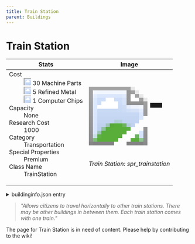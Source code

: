```yaml
---
title: Train Station
parent: Buildings
---
```

# Train Station

[//]: # (Pre-generated content)
<table><thead><tr><th>Stats</th><th>Image</th></tr></thead><tbody><tr><td><dl><dt>Cost</dt><dd><div class="resource-icon"><img style="object-position: -795px -761px;" src="https://tfe2-wiki.github.io/assets/sprites.png"></div> 30 Machine Parts<br><div class="resource-icon"><img style="object-position: -795px -775px;" src="https://tfe2-wiki.github.io/assets/sprites.png"></div> 5 Refined Metal<br><div class="resource-icon"><img style="object-position: -526px -523px;" src="https://tfe2-wiki.github.io/assets/sprites.png"></div> 1 Computer Chips</dd><dt>Capacity</dt><dd>None</dd><dt>Research Cost</dt><dd>1000</dd><dt>Category</dt><dd>Transportation</dd><dt>Special Properties</dt><dd>Premium</dd><dt>Class Name</dt><dd>TrainStation</dd></dl></td><td><style>.building-image {width: 200px;height: 200px;overflow: hidden;position: relative;}.building-image img {image-rendering: pixelated;object-fit: none;transform: scale(10);transform-origin: left top;position: absolute;left: 0;top: 0;}.resource-image {width: 200px;height: 200px;overflow: hidden;position: relative;}.resource-image img {image-rendering: pixelated;object-fit: none;transform: scale(20);transform-origin: left top;position: absolute;left: 0;top: 0;}.building-icon {width: 20px;height: 20px;overflow: hidden;position: relative;display: inline-block;}.building-icon img {image-rendering: pixelated;object-fit: none;transform: scale(1);transform-origin: left top;position: absolute;left: 0;top: 0;}.resource-icon {width: 20px;height: 20px;overflow: hidden;position: relative;display: inline-block;}.resource-icon img {image-rendering: pixelated;object-fit: none;transform: scale(2);transform-origin: left top;position: absolute;left: 0;top: 0;}</style><div class="building-image"><img style="object-position: -50px -1127px;" src="https://tfe2-wiki.github.io/assets/sprites.png" alt="Train Station Back"><img style="object-position: -840px -729px;" src="https://tfe2-wiki.github.io/assets/sprites.png" alt="Train Station"></div><i>Train Station: spr_trainstation</i></td></tr></tbody></table><details><summary>buildinginfo.json entry</summary>```json{  "className": "TrainStation",  "food": 0,  "wood": 0,  "stone": 0,  "refinedMetal": 5,  "machineParts": 30,  "computerChips": 1,  "knowledge": 1000,  "category": "Transportation",  "unlockedByDefault": false,  "specialInfo": [    "Premium"  ],  "buttonBack": "spr_trainstation_buttonbg"}```</details><blockquote><i>"Allows citizens to travel horizontally to other train stations. There may be other buildings in between them. Each train station comes with one train."</i></blockquote>

The page for Train Station is in need of content. Please help by contributing to the wiki!
